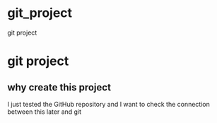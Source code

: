 # git_project
git project 
<h1>git project</h1>
  <h2> why create this project</h2>
  <p> I just tested the GitHub repository and I want to check the connection between this later and git</p>
